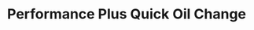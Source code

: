---
title: "Performance Plus Quick Oil Change"
url: /adrian/performance-plus-quick-oil-change/
shop: car repair
---